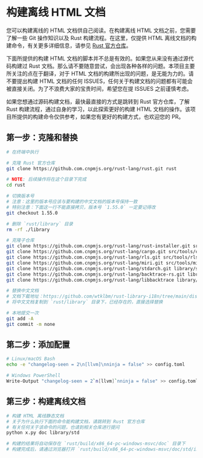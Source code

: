 # 构建离线 HTML 文档

您可以构建离线的 HTML 文档供自己阅读。在构建离线 HTML 文档之前，您需要了解一些 Git 操作知识以及 Rust 构建流程。在这里，仅提供 HTML 离线文档的构建命令，有关更多详细信息，请参见 [Rust 官方仓库](https://github.com/rust-lang/rust)。

下面所提供的构建 HTML 文档的脚本并不总是有效的。如果您从来没有通过源代码构建过 Rust 文档。那么请不要随意尝试，会出现各种各样的问题。本项目主要所关注的点在于翻译，对于 HTML 文档的构建所出现的问题，是无能为力的。请不要提出构建 HTML 文档的任何 ISSUES，任何关于构建文档的问题都有可能会被直接关闭。为了不浪费大家的宝贵时间，希望您在提 ISSUES 之前谨慎考虑。

如果您想通过源码构建文档，最快最直接的方式是跳转到 Rust 官方仓库，了解 Rust 构建流程，通过自身的学习，以此探索更好的构建 HTML 文档的操作。该项目所提供的构建命令仅供参考，如果您有更好的构建方式，也欢迎您的 PR。

## 第一步：克隆和替换

```bash
# 在终端中执行

# 克隆 Rust 官方仓库
git clone https://github.com.cnpmjs.org/rust-lang/rust.git rust

# NOTE: 后续操作将在这个目录下完成
cd rust

# 切换版本号
# 注意：这里的版本号应该与要构建的中文文档的版本号保持一致
# 特别注意：下面这一行不能直接拷贝，版本号 `1.55.0` 一定要记得改
git checkout 1.55.0

# 删除 `rust/library` 目录
rm -rf ./library

# 克隆子仓库
git clone https://github.com.cnpmjs.org/rust-lang/rust-installer.git src/tools/rust-installer
git clone https://github.com.cnpmjs.org/rust-lang/cargo.git src/tools/cargo
git clone https://github.com.cnpmjs.org/rust-lang/rls.git src/tools/rls
git clone https://github.com.cnpmjs.org/rust-lang/miri.git src/tools/miri
git clone https://github.com.cnpmjs.org/rust-lang/stdarch.git library/stdarch
git clone https://github.com.cnpmjs.org/rust-lang/backtrace-rs.git library/backtrace
git clone https://github.com.cnpmjs.org/rust-lang/libbacktrace library/backtrace/crates/backtrace-sys/src/libbacktrace

# 替换中文文档
# 文档下载地址：https://github.com/wtklbm/rust-library-i18n/tree/main/dist
# 将中文文档复制到 `rust/library` 目录下，已经存在的，直接选择替换

# 本地提交一次
git add -A
git commit -m none
```

## 第二步：添加配置

```bash
# Linux/macOS Bash
echo -e "changelog-seen = 2\n[llvm]\nninja = false" >> config.toml

# Windows PowerShell
Write-Output "changelog-seen = 2`n[llvm]`nninja = false" >> config.toml
```

## 第三步：构建离线文档

```bash
# 构建 HTML 离线静态文档
# 关于为什么执行下面的命令能构建文档，请跳转到 Rust 官方仓库
# 有关任何关于该命令的问题，也请到相关仓库进行提问
python x.py doc library/std

# 构建的结果将自动保存在 `rust/build/x86_64-pc-windows-msvc/doc` 目录下
# 构建完成后，请通过浏览器打开 `rust/build/x86_64-pc-windows-msvc/doc/std/index.html` 文件
```
